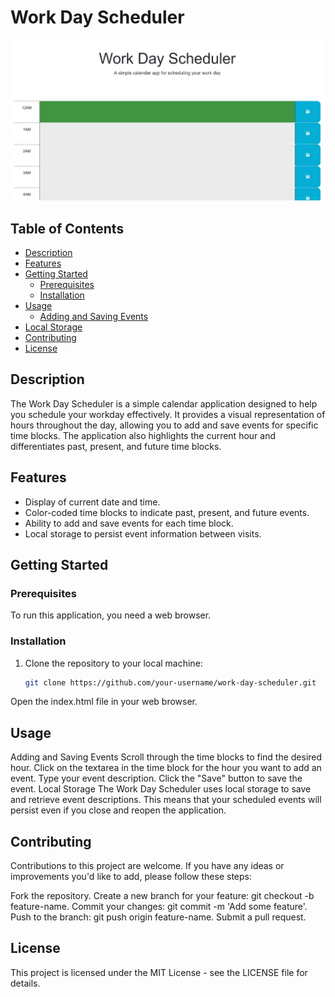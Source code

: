 # Work Day Scheduler

![Work Day Scheduler Screenshot](./Assets/Images/Work-day-Scheduler.jpg)

## Table of Contents

- [Description](#description)
- [Features](#features)
- [Getting Started](#getting-started)
  - [Prerequisites](#prerequisites)
  - [Installation](#installation)
- [Usage](#usage)
  - [Adding and Saving Events](#adding-and-saving-events)
- [Local Storage](#local-storage)
- [Contributing](#contributing)
- [License](#license)

## Description

The Work Day Scheduler is a simple calendar application designed to help you schedule your workday effectively. It provides a visual representation of hours throughout the day, allowing you to add and save events for specific time blocks. The application also highlights the current hour and differentiates past, present, and future time blocks.

## Features

- Display of current date and time.
- Color-coded time blocks to indicate past, present, and future events.
- Ability to add and save events for each time block.
- Local storage to persist event information between visits.

## Getting Started

### Prerequisites

To run this application, you need a web browser.

### Installation

1. Clone the repository to your local machine:

   ```bash
   git clone https://github.com/your-username/work-day-scheduler.git
Open the index.html file in your web browser.


## Usage
Adding and Saving Events
Scroll through the time blocks to find the desired hour.
Click on the textarea in the time block for the hour you want to add an event.
Type your event description.
Click the "Save" button to save the event.
Local Storage
The Work Day Scheduler uses local storage to save and retrieve event descriptions. This means that your scheduled events will persist even if you close and reopen the application.

## Contributing
Contributions to this project are welcome. If you have any ideas or improvements you'd like to add, please follow these steps:

Fork the repository.
Create a new branch for your feature: git checkout -b feature-name.
Commit your changes: git commit -m 'Add some feature'.
Push to the branch: git push origin feature-name.
Submit a pull request.

## License
This project is licensed under the MIT License - see the LICENSE file for details.
